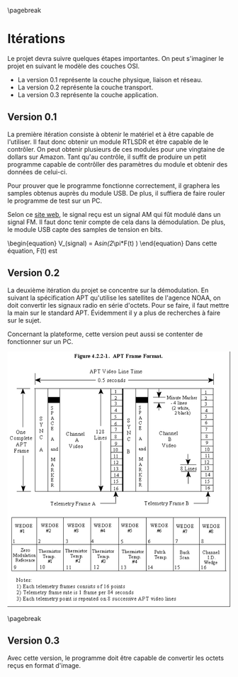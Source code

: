 \pagebreak

# Itérations

Le projet devra suivre quelques étapes importantes. On peut s'imaginer le projet en suivant le modèle des couches OSI. 

* La version 0.1 représente la couche physique, liaison et réseau.
* La version 0.2 représente la couche transport.
* La version 0.3 représente la couche application.

## Version 0.1

La première itération consiste à obtenir le matériel et à être capable de l'utiliser. Il faut donc obtenir un module RTLSDR et être capable de le contrôler. On peut obtenir plusieurs de ces modules pour une vingtaine de dollars sur Amazon. Tant qu'au contrôle, il suffit de produire un petit programme capable de contrôller des paramètres du module et obtenir des données de celui-ci. 

Pour prouver que le programme fonctionne correctement, il graphera les samples obtenus auprès du module USB. De plus, il suffiera de faire rouler le programme de test sur un PC.

Selon ce [site web](https://www.sigidwiki.com/wiki/Automatic_Picture_Transmission_(APT)#Images), le signal reçu est un signal AM qui fût modulé dans un signal FM. Il faut donc tenir compte de cela dans la démodulation. De plus, le module USB capte des samples de tension en bits.

\begin{equation}
V_(signal) = A*sin(2*\pi*F(t) )
\end{equation}
Dans cette équation, F(t) est 

## Version 0.2

La deuxième itération du projet se concentre sur la démodulation. En suivant la spécification APT qu'utilise les satellites de l'agence NOAA, on doit convertir les signaux radio en série d'octets. Pour se faire, il faut mettre la main sur le standard APT. Évidemment il y a plus de recherches à faire sur le sujet.

Concernant la plateforme, cette version peut aussi se contenter de fonctionner sur un PC.


![Image montrant le standard APT (https://en.wikipedia.org/wiki/Automatic_picture_transmission)](Doc/NOAA_APT_Frame_Format-Wikipedia.png)

\pagebreak
## Version 0.3
Avec cette version, le programme doit être capable de convertir les octets reçus en format d'image. 